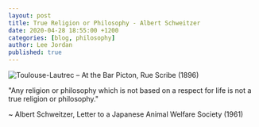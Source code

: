 ```yaml
---
layout: post
title: True Religion or Philosophy - Albert Schweitzer
date: 2020-04-28 18:55:00 +1200
categories: [blog, philosophy]
author: Lee Jordan
published: true
---
```


<img class="img-border" src="https://therapyaroha.com/public/assets/images/albert-schweitzer-photo.jpg" alt="Toulouse-Lautrec – At the Bar Picton, Rue Scribe (1896)">

"Any religion or philosophy which is not based on a respect for life is not a true religion or philosophy."

~ Albert Schweitzer, Letter to a Japanese Animal Welfare Society (1961)
